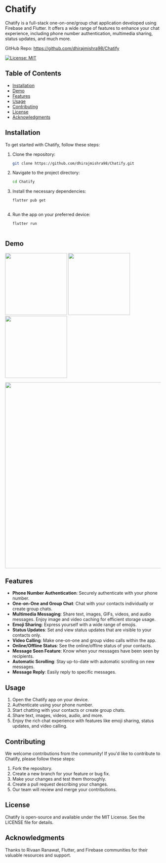 # Chatify
Chatify is a full-stack one-on-one/group chat application developed using Firebase and Flutter. It offers a wide range of features to enhance your chat experience, including phone number authentication, multimedia sharing, status updates, and much more.

GitHub Repo: https://github.com/dhirajmishra98/Chatify


[![License: MIT](https://img.shields.io/badge/License-MIT-yellow.svg)](https://opensource.org/licenses/MIT)

## Table of Contents

- [Installation](#installation)
- [Demo](#demo)
- [Features](#features)
- [Usage](#usage)
- [Contributing](#contributing)
- [License](#license)
- [Acknowledgments](#acknowledgments)

## Installation

To get started with Chatify, follow these steps:

1. Clone the repository:
   ```bash
   git clone https://github.com/dhirajmishra98/Chatify.git
   
2. Navigate to the project directory:
   ```bash
   cd Chatify
   
3. Install the necessary dependencies:
   ```bash
   flutter pub get
  
4. Run the app on your preferred device:
   ```bash
   flutter run
  
## Demo 
<p float="left">
  <img src="https://github.com/dhirajmishra98/Chatify/assets/95682044/6e8f8426-a45c-4cf1-9797-791e0d6472eb" width="200" /> 
    <img src="https://github.com/dhirajmishra98/Chatify/assets/95682044/b52e0cca-9c23-4716-acd0-61108a867af0" width="200" /> 
   <img src="https://github.com/dhirajmishra98/Chatify/assets/95682044/17ea3b2b-f570-4d8d-b292-d3b60c5d2ab5" width="200" /> 
</p>
<p float="left">
  <img src="https://github.com/dhirajmishra98/Chatify/assets/95682044/2861176e-1b24-4168-afc2-c4bbc7035ad1" width="600" />
</p>

## Features
<ul>

  <li><b>Phone Number Authentication</b>: Securely authenticate with your phone number.
  <li><b>One-on-One and Group Chat</b>: Chat with your contacts individually or create group chats.</li>
  <li><b>Multimedia Messaging</b>: Share text, images, GIFs, videos, and audio messages. Enjoy image and video caching for efficient storage usage.</li>
  <li><b>Emoji Sharing</b>: Express yourself with a wide range of emojis.</li>
  <li><b>Status Updates</b>: Set and view status updates that are visible to your contacts only.</li>
  <li><b>Video Calling</b>: Make one-on-one and group video calls within the app.</li>
  <li><b>Online/Offline Status</b>: See the online/offline status of your contacts.</li>
  <li><b>Message Seen Feature</b>: Know when your messages have been seen by recipients.
</li>
  <li><b>Automatic Scrolling</b>: Stay up-to-date with automatic scrolling on new messages.</li>
  <li><b>Message Reply</b>: Easily reply to specific messages.</li>
</ul>

## Usage
<ol>
  <li>Open the Chatify app on your device.</li>
  <li>Authenticate using your phone number.</li>
  <li>Start chatting with your contacts or create group chats.</li>
  <li>Share text, images, videos, audio, and more.</li>
  <li>Enjoy the rich chat experience with features like emoji sharing, status updates, and video calling.</li>
</ol>

## Contributing
We welcome contributions from the community! If you'd like to contribute to Chatify, please follow these steps:
<ol>
  <li>Fork the repository.</li>
  <li>Create a new branch for your feature or bug fix.</li>
  <li>Make your changes and test them thoroughly.</li>
  <li>Create a pull request describing your changes.</li>
  <li>Our team will review and merge your contributions.</li>
</ol>

## License
Chatify is open-source and available under the MIT License. See the LICENSE file for details.

## Acknowledgments
Thanks to Rivaan Ranawat, Flutter, and Firebase communities for their valuable resources and support.

